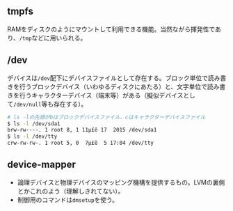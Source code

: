 tmpfs
----

RAMをディスクのようにマウントして利用できる機能。当然ながら揮発性であり、`/tmp`などに用いられる。

/dev
----

デバイスは`/dev`配下にデバイスファイルとして存在する。ブロック単位で読み書きを行うブロックデバイス（いわゆるディスクにあたる）と、文字単位で読み書きを行うキャラクターデバイス（端末等）がある（擬似デバイスとして`/dev/null`等も存在する）。

```bash
# ls -lの先頭がbはブロックデバイスファイル、cはキャラクターデバイスファイル
$ ls -l /dev/sda1
brw-rw----. 1 root 8, 1 11µ£ê 17  2015 /dev/sda1
$ ls -l /dev/tty
crw-rw-rw-. 1 root 5, 0  7µ£ê  5 17:04 /dev/tty
```

device-mapper
----

* 論理デバイスと物理デバイスのマッピング機構を提供するもの。LVMの裏側とかこれのよう（理解しきれてない）。
* 制御用のコマンドは`dmsetup`を使う。